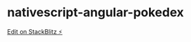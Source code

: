 # nativescript-angular-pokedex

[Edit on StackBlitz ⚡️](https://stackblitz.com/edit/nativescript-angular-pokedex)